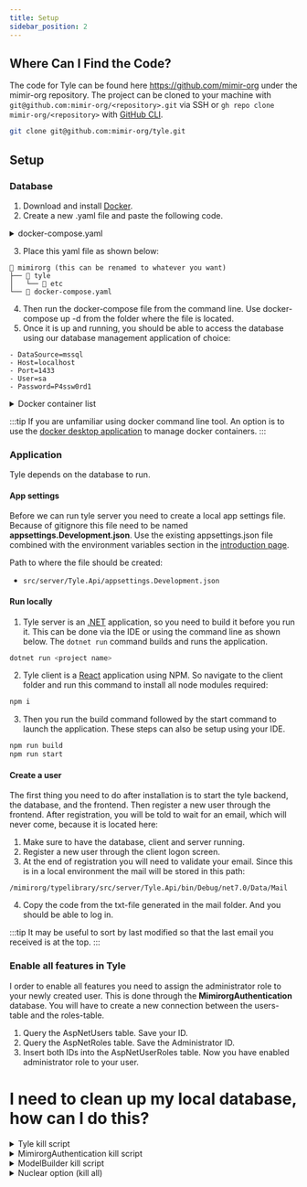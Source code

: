 ```yaml
---
title: Setup
sidebar_position: 2
---
```


## Where Can I Find the Code?

The code for Tyle can be found here https://github.com/mimir-org under the mimir-org repository. The project can be
cloned
to your machine with `git@github.com:mimir-org/<repository>.git` via SSH or `gh repo clone mimir-org/<repository>`
with [GitHub CLI](https://cli.github.com/).

```bash
git clone git@github.com:mimir-org/tyle.git
```

## Setup

### Database

1. Download and install [Docker](https://www.docker.com/).
2. Create a new .yaml file and paste the following code.

<details>
<summary>docker-compose.yaml</summary>

```yaml
version: "3.8"

services:
  mssql:
    image: "mcr.microsoft.com/mssql/server:2017-CU8-ubuntu"
    hostname: 'mssql'
    container_name: mssql
    ports:
      - '127.0.0.1:1433:1433'
    volumes:
      - mssql:/var/opt/mssql
    environment:
      - ACCEPT_EULA=Y
      - MSSQL_SA_PASSWORD=P4ssw0rd1
      - MSSQL_PID=Standard
    networks:
      - type_library_network
    restart: unless-stopped

volumes:
  mssql:
    driver: local

networks:
  type_library_network:
    driver: bridge
```

</details>

3. Place this yaml file as shown below:

```
📁 mimirorg (this can be renamed to whatever you want)
├── 📁 tyle
│   └── 📁 etc
└── 🐋 docker-compose.yaml
```

4. Then run the docker-compose file from the command line. Use docker-compose up -d from the folder where the file is
   located.
5. Once it is up and running, you should be able to access the database using our database management
   application of choice:

```
- DataSource=mssql
- Host=localhost
- Port=1433
- User=sa
- Password=P4ssw0rd1
```

<details>
<summary>Docker container list</summary>
```bash
CONTAINER ID   IMAGE                                            COMMAND                   CREATED         STATUS         PORTS                           NAMES
d914b6d4d538   mcr.microsoft.com/mssql/server:2017-CU8-ubuntu   "/opt/mssql/bin/sqls…"    9 seconds ago   Up 7 seconds   127.0.0.1:1433->1433/tcp        mssql
```
</details>

:::tip
If you are unfamiliar using docker command line tool. An option is to use
the [docker desktop application](https://www.docker.com/products/docker-desktop/) to manage docker containers.
:::

### Application

Tyle depends on the database to run.

#### App settings

Before we can run tyle server you need to create a local app settings file. Because of gitignore this file need to be
named **appsettings.Development.json**. Use the existing appsettings.json file combined with the environment variables
section
in the [introduction page](intro).

Path to where the file should be created:

- `src/server/Tyle.Api/appsettings.Development.json`

#### Run locally

1. Tyle server is an [.NET](https://dotnet.microsoft.com/en-us/) application, so you need to build it
   before you run it. This can be done via the IDE or using the command line as shown below. The `dotnet run` command
   builds and runs the application.

```bash
dotnet run <project name>
```

2. Tyle client is a [React](https://react.dev/) application using NPM. So navigate to the client folder and run this
   command to install all node modules required:

```bash
npm i
```

3. Then you run the build command followed by the start command to launch the application. These steps can also be setup
   using your IDE.

```bash
npm run build
npm run start
```

#### Create a user

The first thing you need to do after installation is to start the tyle backend, the database, and the frontend. Then
register a new user through the frontend. After registration, you will be told to wait for an email, which will never
come, because it is located here:

1. Make sure to have the database, client and server running.
2. Register a new user through the client logon screen.
3. At the end of registration you will need to validate your email. Since this is in a local environment the mail will
   be stored in this path:

```
/mimirorg/typelibrary/src/server/Tyle.Api/bin/Debug/net7.0/Data/Mail
```

4. Copy the code from the txt-file generated in the mail folder. And you should be able to log in.

:::tip
It may be useful to sort by last modified so that the last email you received is at the top.
:::

### Enable all features in Tyle

I order to enable all features you need to assign the administrator role to your newly created user. This is done
through the **MimirorgAuthentication** database. You will have to create a new connection between the users-table and
the roles-table.

1. Query the AspNetUsers table. Save your ID.
2. Query the AspNetRoles table. Save the Administrator ID.
3. Insert both IDs into the AspNetUserRoles table. Now you have enabled administrator role to your user.

# I need to clean up my local database, how can I do this?

<details>
<summary>
Tyle kill script
</summary>

```sql
----------------------------------------------------------------------
--Script som kobler fra alt og alle som er tilkoblet
--Deretter slettes databasen
USE [master];
DECLARE @kill varchar(8000) = '';
SELECT @kill = @kill + 'kill ' + CONVERT(varchar(5), session_id) + ';'
FROM sys.dm_exec_sessions
WHERE database_id = db_id('Tyle')
EXEC(@kill);
DROP DATABASE Tyle
CREATE Database Tyle
---------------------------------------------------------------------
----------------------------------------------------------------------
```

</details>

<details>
<summary>
MimirorgAuthentication kill script
</summary>

```sql
---------------------------------------------------------------------
----------------------------------------------------------------------
--Script som kobler fra alt og alle som er tilkoblet
--Deretter slettes databasen
USE [master];
DECLARE @kill varchar(8000) = '';
SELECT @kill = @kill + 'kill ' + CONVERT(varchar(5), session_id) + ';'
FROM sys.dm_exec_sessions
WHERE database_id = db_id('MimirorgAuthentication')
EXEC(@kill);
DROP DATABASE MimirorgAuthentication
CREATE Database MimirorgAuthentication
---------------------------------------------------------------------
----------------------------------------------------------------------
```

</details>


<details>
<summary>
ModelBuilder kill script
</summary>

```sql
---------------------------------------------------------------------
----------------------------------------------------------------------
--Script som kobler fra alt og alle som er tilkoblet
--Deretter slettes databasen
USE [master];
DECLARE @kill varchar(8000) = '';
SELECT @kill = @kill + 'kill ' + CONVERT(varchar(5), session_id) + ';'
FROM sys.dm_exec_sessions
WHERE database_id = db_id('ModelBuilder')
EXEC(@kill);
DROP DATABASE ModelBuilder
CREATE Database ModelBuilder
INSERT INTO [ModelBuilder].[dbo].[CollaborationPartner] VALUES ('Aibel', 'aibel.com', 0, 'rdf.aibel.com');
---------------------------------------------------------------------
--USE master
--GO
--xp_readerrorlog 0, 1, N'Server is listening on' 
--GO
```

</details>

<details>
<summary>
Nuclear option (kill all)
</summary>

```sql
----------------------------------------------------------------------
--Script som kobler fra alt og alle som er tilkoblet
--Deretter slettes databasen
USE [master];
DECLARE @kill varchar(8000) = '';
SELECT @kill = @kill + 'kill ' + CONVERT(varchar(5), session_id) + ';'
FROM sys.dm_exec_sessions
WHERE database_id = db_id('Tyle')
EXEC(@kill);
DROP DATABASE Tyle
CREATE Database Tyle
---------------------------------------------------------------------
----------------------------------------------------------------------
--Script som kobler fra alt og alle som er tilkoblet
--Deretter slettes databasen
USE [master];
DECLARE @kill varchar(8000) = '';
SELECT @kill = @kill + 'kill ' + CONVERT(varchar(5), session_id) + ';'
FROM sys.dm_exec_sessions
WHERE database_id = db_id('MimirorgAuthentication')
EXEC(@kill);
DROP DATABASE MimirorgAuthentication
CREATE Database MimirorgAuthentication
---------------------------------------------------------------------
----------------------------------------------------------------------
--Script som kobler fra alt og alle som er tilkoblet
--Deretter slettes databasen
USE [master];
DECLARE @kill varchar(8000) = '';
SELECT @kill = @kill + 'kill ' + CONVERT(varchar(5), session_id) + ';'
FROM sys.dm_exec_sessions
WHERE database_id = db_id('ModelBuilder')
EXEC(@kill);
DROP DATABASE ModelBuilder
CREATE Database ModelBuilder
---------------------------------------------------------------------
--USE master
--GO
--xp_readerrorlog 0, 1, N'Server is listening on' 
--GO
```

</details>